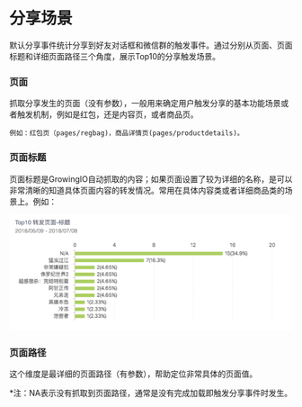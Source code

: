 # 分享场景

默认分享事件统计分享到好友对话框和微信群的触发事件。通过分别从页面、页面标题和详细页面路径三个角度，展示Top10的分享触发场景。

### 页面

抓取分享发生的页面（没有参数），一般用来确定用户触发分享的基本功能场景或者触发机制，例如是红包，还是内容页，或者商品页。

`例如：红包页（pages/regbag)，商品详情页(pages/productdetails)。` 

### 页面标题

页面标题是GrowingIO自动抓取的内容；如果页面设置了较为详细的名称，是可以非常清晰的知道具体页面内容的转发情况。常用在具体内容类或者详细商品类的场景上。例如：

![](../.gitbook/assets/image%20%2814%29.png)

### 页面路径

这个维度是最详细的页面路径（有参数），帮助定位非常具体的页面值。

\*注：NA表示没有抓取到页面路径，通常是没有完成加载即触发分享事件时发生。

